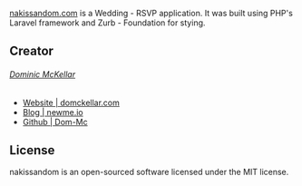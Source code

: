 [nakissandom.com](http://nakissandom.com/) is a Wedding - RSVP application. It was built using PHP's Laravel framework and Zurb - Foundation for stying.

## Creator
###### [Dominic McKellar](https://twitter.com/_dom_mc)
* [Website | domckellar.com](http://domckellar.com/)
* [Blog | newme.io](http://newme.io/)
* [Github | Dom-Mc](https://github.com/Dom-Mc)

## License

nakissandom is an open-sourced software licensed under the MIT license.
